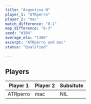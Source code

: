 ```yaml
---
title: "Argentina N"
player_1: "ATRperro"
player_2: "mac"
match_difference: "0-1"
map_difference: "0-3"
seed: "#104"
average_elo: "1306"
excerpt: "ATRperro and mac"
status: "Qualified"

---
```

## Players

| Player 1 | Player 2 | Subsitute |
| -- | -- | -- |
| ATRperro | mac | NIL |
